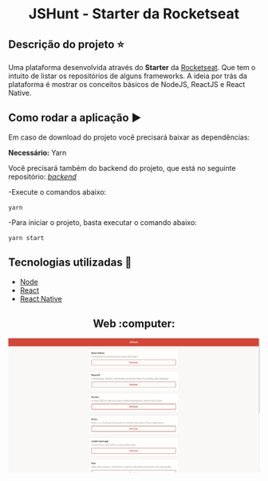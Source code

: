 <h1 align='center'>JSHunt - Starter da Rocketseat</h1>

## Descrição do projeto :star:

Uma plataforma desenvolvida através do **Starter** da [Rocketseat](https://www.rocketseat.com.br).
Que tem o intuito de listar os repositórios de alguns frameworks.
A ideia por trás da plataforma é mostrar os conceitos básicos de NodeJS, ReactJS e React Native.

## Como rodar a aplicação :arrow_forward:

Em caso de download do projeto você precisará baixar as dependências:  

**Necessário:** Yarn   

Você precisará também do backend do projeto, que está no seguinte repositório: [*backend*](https://github.com/thaislsilveira/Starter-Rocketseat/tree/master/node-api)  

-Execute o comandos abaixo:
```
yarn
``` 
-Para iniciar o projeto, basta executar o comando abaixo:

```
yarn start 
```

## Tecnologias utilizadas 🚀

<ul>
    <li><a href="https://nodejs.org/en/" target="_blank">Node</a></li>
    <li><a href="https://reactjs.org/" target="_blank">React</a></li>
    <li><a href="https://reactnative.dev/" target="_blank">React Native</a></li>  
</ul>


<h2 align='center'>Web :computer:</h2>

![HuntWeb](https://github.com/thaislsilveira/Starter-Rocketseat/blob/master/assets/web.gif)
